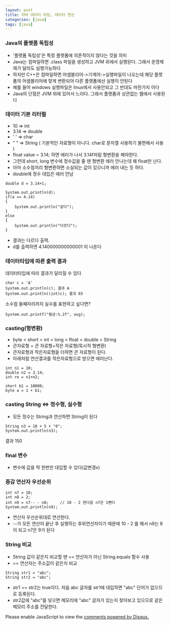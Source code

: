 ```yaml
---
layout: post
title: 자바 데이터 타입, 데이터 연산
categories: [java]
tags: [java]
---
```

### Java의 플랫폼 독립성
- '플랫폼 독립성'은 특정 플랫폼에 의존적이지 않다는 것을 의미
- Java는 컴파일하면 .class 파일을 생성하고 JVM 위에서 실행된다. 그래서 운영체제가 달라도 실행가능하다
- 하지만 C++은 컴파일하면 어셈블리어->기계어->실행파일이 나오는데 해당 플랫폼의 어셈블리어에 맞게 변환되어 
다른 플랫폼에선 실행이 안된다
- 예를 들어 windows 실행파일은 linux에서 사용안되고 그 반대도 마찬가지 이다
- Java의 단점은 JVM 위에 있어서 느리다. 그래서 플랫폼과 상관없는 웹에서 사용된다

### 데이터 기본 리터럴
- 10 => int
- 3.14 => double 
- ' ' => char
- " " => String ( 기본적인 자료형이 아니다. char로 문자열 사용하기 불편해서 사용 )
- float value = 3.14; 하면 에러가 나서 3.14f처럼 형변환을 해야한다.
- 그런데 short, long 변수에 정수값을 줄 땐 형변환 에러 안나는데 왜 float만 난다.
- 아마 소수점끼리 형변환하면 소실되는 값이 있으니까 에러 내는 듯 하다.
- double에 정수 대입은 에러 안남

~~~
double d = 3.14+1;

System.out.println(d);
if(a == 4.14)
{
	System.out.println("같다");
}
else
{
	System.out.println("다르다");			
}
~~~
- 결과는 다르다 출력.
- d를 출력하면 4.140000000000001 이 나온다
		
### 데이터타입에 따른 출력 결과
데이터타입에 따라 결과가 달라질 수 있다
~~~
char c = 'A'
System.out.println(c); 결과 A
System.out.println((int)c); 결과 65
~~~
소수점 둘째자리까지 실수를 표현하고 싶다면?
~~~
System.out.printf("평균:%.2f", avg);
~~~

### casting(형변환)
- byte < short < int < long < float < double < String
- 큰자료형 = 큰 자료형+작은 자료형(묵시적 형변환)
- 큰자료형과 작은자료형을 더하면 큰 자료형이 된다.
- 아래처럼 연산결과를 작은자료형으로 받으면 에러난다.

~~~
int n1 = 10;
double n2 = 3.14;
int re = n1+n2;
		
short b1 = 10000;
byte a = 1 + b1;
~~~

### casting String <=> 정수형, 실수형
- 모든 정수는 String과 연산하면 String이 된다

~~~
String n3 = 10 + 5 + "0";
System.out.println(n3);
~~~
결과 150

### final 변수
- 변수에 값을 딱 한번만 대입할 수 있다(값변경x)

### 증감 연산자 우선순위
~~~
int n7 = 10;
int n8 = 2;
int n9 = n7-- - n8;		// 10 - 2 한다음 n7은 1뺀다
System.out.println(n9);
~~~		
- 연산자 우선순위대로 연산한다.
-  --가 모든 연산이 끝난 후 실행하는 후위연산자이기 때문에 10 - 2 를 해서 n9는 8이 되고 n7은 9가 된다

### String 비교
- String 값이 같은지 비교할 땐 == 연산자가 아닌 String.equals 함수 사용
- == 연산자는 주소값이 같은지 비교

~~~
String str1 = "abc";
String str2 = "abc";
~~~
- str1 == str2는 true이다. 처음 abc 글자를 str1에 대입하면 "abc" 단어가 없으므로 등록된다.
- str2값에 "abc"를 넣으면 메모리에 "abc" 글자가 있는지 찾아보고 있으므로 같은 메모리 주소를 전달한다.



<div id="disqus_thread"></div>
<script>

/**
*  RECOMMENDED CONFIGURATION VARIABLES: EDIT AND UNCOMMENT THE SECTION BELOW TO INSERT DYNAMIC VALUES FROM YOUR PLATFORM OR CMS.
*  LEARN WHY DEFINING THESE VARIABLES IS IMPORTANT: https://disqus.com/admin/universalcode/#configuration-variables*/
/*
var disqus_config = function () {
this.page.url = PAGE_URL;  // Replace PAGE_URL with your page's canonical URL variable
this.page.identifier = PAGE_IDENTIFIER; // Replace PAGE_IDENTIFIER with your page's unique identifier variable
};
*/
(function() { // DON'T EDIT BELOW THIS LINE
var d = document, s = d.createElement('script');
s.src = 'https://parkwonhui.disqus.com/embed.js';
s.setAttribute('data-timestamp', +new Date());
(d.head || d.body).appendChild(s);
})();
</script>
<noscript>Please enable JavaScript to view the <a href="https://disqus.com/?ref_noscript">comments powered by Disqus.</a></noscript>
                            